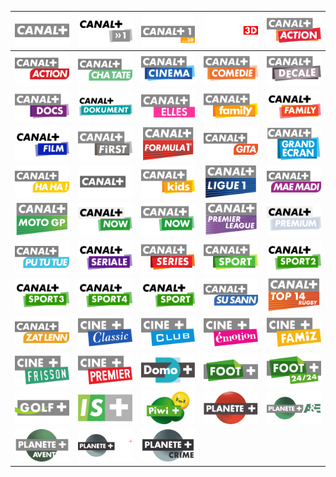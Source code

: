 | ![](https://raw.githubusercontent.com/RevGear/logo/master/International/CanalPlus/CanalPlus.png) | ![](https://raw.githubusercontent.com/RevGear/logo/master/International/CanalPlus/CanalPlus1.png) | ![](https://raw.githubusercontent.com/RevGear/logo/master/International/CanalPlus/canalplus130.png) | ![](https://raw.githubusercontent.com/RevGear/logo/master/International/CanalPlus/canalplus3d.png) | ![](https://raw.githubusercontent.com/RevGear/logo/master/International/CanalPlus/CanalPlusAction.png) | 
|:---:|:---:|:---:|:---:|:---:| 
| ![](https://raw.githubusercontent.com/RevGear/logo/master/International/CanalPlus/CanalPlusAction_1.png) | ![](https://raw.githubusercontent.com/RevGear/logo/master/International/CanalPlus/CanalPlusChatate.png) | ![](https://raw.githubusercontent.com/RevGear/logo/master/International/CanalPlus/CanalPlusCinema.png) | ![](https://raw.githubusercontent.com/RevGear/logo/master/International/CanalPlus/CanalPlusComedie.png) | ![](https://raw.githubusercontent.com/RevGear/logo/master/International/CanalPlus/CanalPlusDecale.png) | 
| ![](https://raw.githubusercontent.com/RevGear/logo/master/International/CanalPlus/CanalPlusDocs.png) | ![](https://raw.githubusercontent.com/RevGear/logo/master/International/CanalPlus/CanalPlusDokument.png) | ![](https://raw.githubusercontent.com/RevGear/logo/master/International/CanalPlus/CanalPlusElles.png) | ![](https://raw.githubusercontent.com/RevGear/logo/master/International/CanalPlus/CanalPlusFamily.png) | ![](https://raw.githubusercontent.com/RevGear/logo/master/International/CanalPlus/CanalPlusFamily_1.png) | 
| ![](https://raw.githubusercontent.com/RevGear/logo/master/International/CanalPlus/CanalPlusFilm.png) | ![](https://raw.githubusercontent.com/RevGear/logo/master/International/CanalPlus/CanalPlusFirst.png) | ![](https://raw.githubusercontent.com/RevGear/logo/master/International/CanalPlus/CanalPlusFormula1.png) | ![](https://raw.githubusercontent.com/RevGear/logo/master/International/CanalPlus/CanalPlusGita.png) | ![](https://raw.githubusercontent.com/RevGear/logo/master/International/CanalPlus/CanalPlusGrandEcran.png) | 
| ![](https://raw.githubusercontent.com/RevGear/logo/master/International/CanalPlus/CanalPlusHaHa.png) | ![](https://raw.githubusercontent.com/RevGear/logo/master/International/CanalPlus/CanalPlusHD.png) | ![](https://raw.githubusercontent.com/RevGear/logo/master/International/CanalPlus/CanalPlusKids.png) | ![](https://raw.githubusercontent.com/RevGear/logo/master/International/CanalPlus/CanalPlusLigue1.png) | ![](https://raw.githubusercontent.com/RevGear/logo/master/International/CanalPlus/CanalPlusMaeMadi.png) | 
| ![](https://raw.githubusercontent.com/RevGear/logo/master/International/CanalPlus/CanalPlusMotoGP.png) | ![](https://raw.githubusercontent.com/RevGear/logo/master/International/CanalPlus/CanalPlusNow.png) | ![](https://raw.githubusercontent.com/RevGear/logo/master/International/CanalPlus/CanalPlusNow_1.png) | ![](https://raw.githubusercontent.com/RevGear/logo/master/International/CanalPlus/CanalPlusPremierLeague.png) | ![](https://raw.githubusercontent.com/RevGear/logo/master/International/CanalPlus/CanalPlusPremium.png) | 
| ![](https://raw.githubusercontent.com/RevGear/logo/master/International/CanalPlus/CanalPlusPuTuTue.png) | ![](https://raw.githubusercontent.com/RevGear/logo/master/International/CanalPlus/CanalPlusSeriale.png) | ![](https://raw.githubusercontent.com/RevGear/logo/master/International/CanalPlus/CanalPlusSeries.png) | ![](https://raw.githubusercontent.com/RevGear/logo/master/International/CanalPlus/CanalPlusSport.png) | ![](https://raw.githubusercontent.com/RevGear/logo/master/International/CanalPlus/CanalPlusSport2.png) | 
| ![](https://raw.githubusercontent.com/RevGear/logo/master/International/CanalPlus/CanalPlusSport3.png) | ![](https://raw.githubusercontent.com/RevGear/logo/master/International/CanalPlus/CanalPlusSport4.png) | ![](https://raw.githubusercontent.com/RevGear/logo/master/International/CanalPlus/CanalPlusSport_1.png) | ![](https://raw.githubusercontent.com/RevGear/logo/master/International/CanalPlus/CanalPlusSuSann.png) | ![](https://raw.githubusercontent.com/RevGear/logo/master/International/CanalPlus/CanalPlusTop14.png) | 
| ![](https://raw.githubusercontent.com/RevGear/logo/master/International/CanalPlus/CanalPlusZatLenn.png) | ![](https://raw.githubusercontent.com/RevGear/logo/master/International/CanalPlus/CinePlusClassic.png) | ![](https://raw.githubusercontent.com/RevGear/logo/master/International/CanalPlus/CinePlusClub.png) | ![](https://raw.githubusercontent.com/RevGear/logo/master/International/CanalPlus/CinePlusEmotion.png) | ![](https://raw.githubusercontent.com/RevGear/logo/master/International/CanalPlus/CinePlusFamiz.png) | 
| ![](https://raw.githubusercontent.com/RevGear/logo/master/International/CanalPlus/CinePlusFrisson.png) | ![](https://raw.githubusercontent.com/RevGear/logo/master/International/CanalPlus/CinePlusPremier.png) | ![](https://raw.githubusercontent.com/RevGear/logo/master/International/CanalPlus/domoplus.png) | ![](https://raw.githubusercontent.com/RevGear/logo/master/International/CanalPlus/FootPlus.png) | ![](https://raw.githubusercontent.com/RevGear/logo/master/International/CanalPlus/FootPlus2424.png) | 
| ![](https://raw.githubusercontent.com/RevGear/logo/master/International/CanalPlus/GolfPlus.png) | ![](https://raw.githubusercontent.com/RevGear/logo/master/International/CanalPlus/InfosportPlus.png) | ![](https://raw.githubusercontent.com/RevGear/logo/master/International/CanalPlus/PiwiPlus.png) | ![](https://raw.githubusercontent.com/RevGear/logo/master/International/CanalPlus/PlanetePlus.png) | ![](https://raw.githubusercontent.com/RevGear/logo/master/International/CanalPlus/PlanetePlusAE.png) | 
| ![](https://raw.githubusercontent.com/RevGear/logo/master/International/CanalPlus/PlanetePlusAventure.png) | ![](https://raw.githubusercontent.com/RevGear/logo/master/International/CanalPlus/PlanetePlusCI.png) | ![](https://raw.githubusercontent.com/RevGear/logo/master/International/CanalPlus/PlanetePlusCrime.png)  | 
